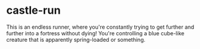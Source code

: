 # castle-run
This is an endless runner, where you're constantly trying to get further and further into a fortress without dying! You're controlling a blue cube-like creature that is apparently spring-loaded or something. 

